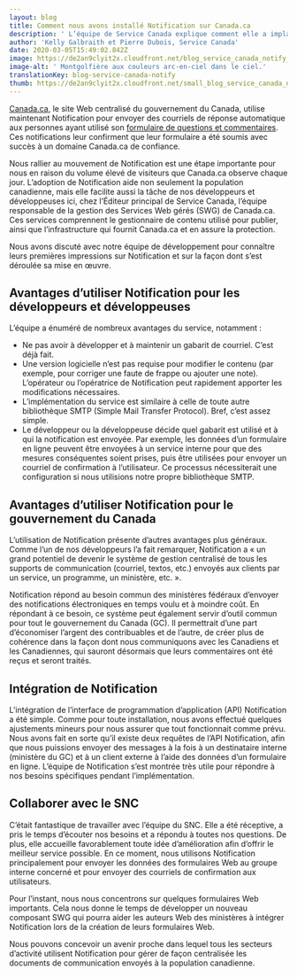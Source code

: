 ```yaml
---
layout: blog
title: Comment nous avons installé Notification sur Canada.ca
description: ' L’équipe de Service Canada explique comment elle a implanté Notification sur Canada.ca pour envoyer des réponses automatiques aux utilisateurs de son formulaire de questions et commentaires.'
author: 'Kelly Galbraith et Pierre Dubois, Service Canada'
date: 2020-03-05T15:49:02.842Z
image: https://de2an9clyit2x.cloudfront.net/blog_service_canada_notify_227a13a007.jpg
image-alt: ' Montgolfière aux couleurs arc-en-ciel dans le ciel.'
translationKey: blog-service-canada-notify
thumb: https://de2an9clyit2x.cloudfront.net/small_blog_service_canada_notify_227a13a007.jpg
---
```

[Canada.ca](https://www.canada.ca/fr.html), le site Web centralisé du gouvernement du Canada, utilise maintenant Notification pour envoyer des courriels de réponse automatique aux personnes ayant utilisé son [formulaire de questions et commentaires](https://www.canada.ca/fr/contact/questions.html). Ces notifications leur confirment que leur formulaire a été soumis avec succès à un domaine Canada.ca de confiance.

Nous rallier au mouvement de Notification est une étape importante pour nous en raison du volume élevé de visiteurs que Canada.ca observe chaque jour. L’adoption de Notification aide non seulement la population canadienne, mais elle facilite aussi la tâche de nos développeurs et développeuses ici, chez l’Éditeur principal de Service Canada, l’équipe responsable de la gestion des Services Web gérés (SWG) de Canada.ca. Ces services comprennent le gestionnaire de contenu utilisé pour publier, ainsi que l’infrastructure qui fournit Canada.ca et en assure la protection.

Nous avons discuté avec notre équipe de développement pour connaître leurs premières impressions sur Notification et sur la façon dont s’est déroulée sa mise en œuvre.

## Avantages d’utiliser Notification pour les développeurs et développeuses

L’équipe a énuméré de nombreux avantages du service, notamment :

* Ne pas avoir à développer et à maintenir un gabarit de courriel. C’est déjà fait.
* Une version logicielle n’est pas requise pour modifier le contenu (par exemple, pour corriger une faute de frappe ou ajouter une note). L’opérateur ou l’opératrice de Notification peut rapidement apporter les modifications nécessaires.
* L’implémentation du service est similaire à celle de toute autre bibliothèque SMTP (Simple Mail Transfer Protocol). Bref, c’est assez simple.
* Le développeur ou la développeuse décide quel gabarit est utilisé et à qui la notification est envoyée. Par exemple, les données d’un formulaire en ligne peuvent être envoyées à un service interne pour que des mesures conséquentes soient prises, puis être utilisées pour envoyer un courriel de confirmation à l’utilisateur. Ce processus nécessiterait une configuration si nous utilisions notre propre bibliothèque SMTP.

## Avantages d’utiliser Notification pour le gouvernement du Canada

L’utilisation de Notification présente d’autres avantages plus généraux. Comme l’un de nos développeurs l’a fait remarquer, Notification a « un grand potentiel de devenir le système de gestion centralisé de tous les supports de communication (courriel, textos, etc.) envoyés aux clients par un service, un programme, un ministère, etc. ».

Notification répond au besoin commun des ministères fédéraux d’envoyer des notifications électroniques en temps voulu et à moindre coût. En répondant à ce besoin, ce système peut également servir d’outil commun pour tout le gouvernement du Canada (GC). Il permettrait d’une part d’économiser l’argent des contribuables et de l’autre, de créer plus de cohérence dans la façon dont nous communiquons avec les Canadiens et les Canadiennes, qui sauront désormais que leurs commentaires ont été reçus et seront traités.

## Intégration de Notification

L’intégration de l’interface de programmation d’application (API) Notification a été simple. Comme pour toute installation, nous avons effectué quelques ajustements mineurs pour nous assurer que tout fonctionnait comme prévu. Nous avons fait en sorte qu’il existe deux requêtes de l’API Notification, afin que nous puissions envoyer des messages à la fois à un destinataire interne (ministère du GC) et à un client externe à l’aide des données d’un formulaire en ligne. L’équipe de Notification s’est montrée très utile pour répondre à nos besoins spécifiques pendant l’implémentation.

## Collaborer avec le SNC

C’était fantastique de travailler avec l’équipe du SNC. Elle a été réceptive, a pris le temps d’écouter nos besoins et a répondu à toutes nos questions. De plus, elle accueille favorablement toute idée d’amélioration afin d’offrir le meilleur service possible. En ce moment, nous utilisons Notification principalement pour envoyer les données des formulaires Web au groupe interne concerné et pour envoyer des courriels de confirmation aux utilisateurs.

Pour l’instant, nous nous concentrons sur quelques formulaires Web importants. Cela nous donne le temps de développer un nouveau composant SWG qui pourra aider les auteurs Web des ministères à intégrer Notification lors de la création de leurs formulaires Web.

Nous pouvons concevoir un avenir proche dans lequel tous les secteurs d’activité utilisent Notification pour gérer de façon centralisée les documents de communication envoyés à la population canadienne.

